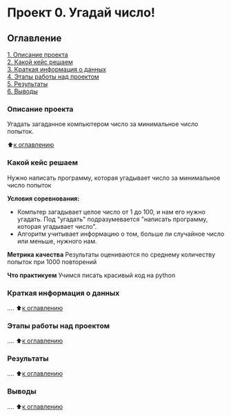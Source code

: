 # Проект 0. Угадай число!

## Оглавление
[1. Описание проекта](https://github.com/1977AM/am_data_science/tree/main/project_0/README.md#Описание-проекта)<br>
[2. Какой кейс решаем](https://github.com/1977AM/am_data_science/tree/main/project_0/README.md#Какой-куйс-решаем)<br>
[3. Краткая информация о данных](https://github.com/1977AM/am_data_science/tree/main/project_0/README.md#Краткая-информация-о-данных)<br>
[4. Этапы работы над проектом](https://github.com/1977AM/am_data_science/tree/main/project_0/README.md#Этапы-работы-над-проектом)<br>
[5. Результаты](https://github.com/1977AM/am_data_science/tree/main/project_0/README.md#Результаты)<br>
[6. Выводы](https://github.com/1977AM/am_data_science/tree/main/project_0/README.md#Выводы)<br>

### Описание проекта
Угадать загаданное компьютером число за минимальное число попыток.

:arrow_up:[к оглавлению](https://github.com/1977AM/am_data_science/tree/main/project_0/README.md#Оглавление)

### Какой кейс решаем
Нужно написать программу, которая угадывает число за минимальное число попыток

**Условия соревнования:**
- Компьтер загадывает целое число от 1 до 100, и нам его нужно угадать. Под "угадать" подразумевается "написать программу, которая угадывает число".
- Алгоритм учитывает информацию о том, больше ли случайное число или меньше, нужного нам.

**Метрика качества**
Результаты оцениваются по среднему количеству попыток при 1000 повторений

**Что практикуем**
Учимся писать красивый код на python

### Краткая информация о данных

....
:arrow_up:[к оглавлению](https://github.com/1977AM/am_data_science/tree/main/project_0/README.md#Оглавление)

### Этапы работы над проектом

....
:arrow_up:[к оглавлению](https://github.com/1977AM/am_data_science/tree/main/project_0/README.md#Оглавление)

### Результаты

....
:arrow_up:[к оглавлению](https://github.com/1977AM/am_data_science/tree/main/project_0/README.md#Оглавление)

### Выводы

....
:arrow_up:[к оглавлению](https://github.com/1977AM/am_data_science/tree/main/project_0/README.md#Оглавление)
